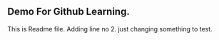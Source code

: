 ## Demo For Github Learning.
This is Readme file.
Adding line no 2.
just changing something to test.
